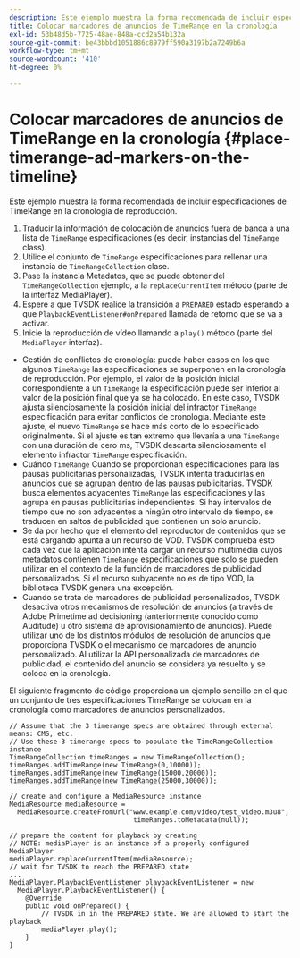 ```yaml
---
description: Este ejemplo muestra la forma recomendada de incluir especificaciones de TimeRange en la cronología de reproducción.
title: Colocar marcadores de anuncios de TimeRange en la cronología
exl-id: 53b48d5b-7725-48ae-848a-ccd2a54b132a
source-git-commit: be43bbbd1051886c8979ff590a3197b2a7249b6a
workflow-type: tm+mt
source-wordcount: '410'
ht-degree: 0%

---
```


# Colocar marcadores de anuncios de TimeRange en la cronología {#place-timerange-ad-markers-on-the-timeline}

Este ejemplo muestra la forma recomendada de incluir especificaciones de TimeRange en la cronología de reproducción.

1. Traducir la información de colocación de anuncios fuera de banda a una lista de `TimeRange` especificaciones (es decir, instancias del `TimeRange` class).
1. Utilice el conjunto de `TimeRange` especificaciones para rellenar una instancia de `TimeRangeCollection` clase.
1. Pase la instancia Metadatos, que se puede obtener del `TimeRangeCollection` ejemplo, a la `replaceCurrentItem` método (parte de la interfaz MediaPlayer).
1. Espere a que TVSDK realice la transición a `PREPARED` estado esperando a que `PlaybackEventListener#onPrepared` llamada de retorno que se va a activar.
1. Inicie la reproducción de vídeo llamando a `play()` método (parte del `MediaPlayer` interfaz).

* Gestión de conflictos de cronología: puede haber casos en los que algunos `TimeRange` las especificaciones se superponen en la cronología de reproducción. Por ejemplo, el valor de la posición inicial correspondiente a un `TimeRange` la especificación puede ser inferior al valor de la posición final que ya se ha colocado. En este caso, TVSDK ajusta silenciosamente la posición inicial del infractor `TimeRange` especificación para evitar conflictos de cronología. Mediante este ajuste, el nuevo `TimeRange` se hace más corto de lo especificado originalmente. Si el ajuste es tan extremo que llevaría a una `TimeRange` con una duración de cero ms, TVSDK descarta silenciosamente el elemento infractor `TimeRange` especificación.
* Cuándo `TimeRange` Cuando se proporcionan especificaciones para las pausas publicitarias personalizadas, TVSDK intenta traducirlas en anuncios que se agrupan dentro de las pausas publicitarias. TVSDK busca elementos adyacentes `TimeRange` las especificaciones y las agrupa en pausas publicitarias independientes. Si hay intervalos de tiempo que no son adyacentes a ningún otro intervalo de tiempo, se traducen en saltos de publicidad que contienen un solo anuncio.
* Se da por hecho que el elemento del reproductor de contenidos que se está cargando apunta a un recurso de VOD. TVSDK comprueba esto cada vez que la aplicación intenta cargar un recurso multimedia cuyos metadatos contienen `TimeRange` especificaciones que solo se pueden utilizar en el contexto de la función de marcadores de publicidad personalizados. Si el recurso subyacente no es de tipo VOD, la biblioteca TVSDK genera una excepción.
* Cuando se trata de marcadores de publicidad personalizados, TVSDK desactiva otros mecanismos de resolución de anuncios (a través de Adobe Primetime ad decisioning (anteriormente conocido como Auditude) u otro sistema de aprovisionamiento de anuncios). Puede utilizar uno de los distintos módulos de resolución de anuncios que proporciona TVSDK o el mecanismo de marcadores de anuncio personalizado. Al utilizar la API personalizada de marcadores de publicidad, el contenido del anuncio se considera ya resuelto y se coloca en la cronología.

El siguiente fragmento de código proporciona un ejemplo sencillo en el que un conjunto de tres especificaciones TimeRange se colocan en la cronología como marcadores de anuncios personalizados.

```java>
// Assume that the 3 timerange specs are obtained through external means: CMS, etc. 
// Use these 3 timerange specs to populate the TimeRangeCollection instance 
TimeRangeCollection timeRanges = new TimeRangeCollection();  
timeRanges.addTimeRange(new TimeRange(0,10000)); 
timeRanges.addTimeRange(new TimeRange(15000,20000)); 
timeRanges.addTimeRange(new TimeRange(25000,30000)); 
 
// create and configure a MediaResource instance 
MediaResource mediaResource =  
  MediaResource.createFromUrl("www.example.com/video/test_video.m3u8",  
                               timeRanges.toMetadata(null)); 
 
// prepare the content for playback by creating 
// NOTE: mediaPlayer is an instance of a properly configured MediaPlayer  
mediaPlayer.replaceCurrentItem(mediaResource); 
// wait for TVSDK to reach the PREPARED state 
... 
MediaPlayer.PlaybackEventListener playbackEventListener = new 
  MediaPlayer.PlaybackEventListener() { 
    @Override 
    public void onPrepared() { 
        // TVSDK in in the PREPARED state. We are allowed to start the playback  
        mediaPlayer.play(); 
    } 
} 
```

